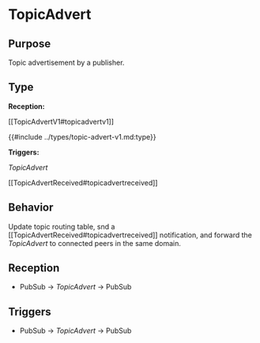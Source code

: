 # TopicAdvert

## Purpose

<!-- ANCHOR: purpose -->
Topic advertisement by a publisher.
<!-- ANCHOR_END: purpose -->

## Type

<!-- ANCHOR: type -->
**Reception:**

[[TopicAdvertV1#topicadvertv1]]

{{#include ../types/topic-advert-v1.md:type}}

**Triggers:**

*TopicAdvert*

[[TopicAdvertReceived#topicadvertreceived]]
<!-- ANCHOR_END: type -->


## Behavior

<!-- ANCHOR: behavior -->
Update topic routing table,
snd a [[TopicAdvertReceived#topicadvertreceived]] notification,
and forward the *TopicAdvert* to connected peers in the same domain.
<!-- ANCHOR_END: behavior -->

## Reception

<!-- ANCHOR: reception -->
- PubSub $\to$ *TopicAdvert* $\to$ PubSub
<!-- ANCHOR_END: reception -->


## Triggers

<!-- ANCHOR: triggers -->
- PubSub $\to$ *TopicAdvert* $\to$ PubSub
<!-- ANCHOR_END: triggers -->
